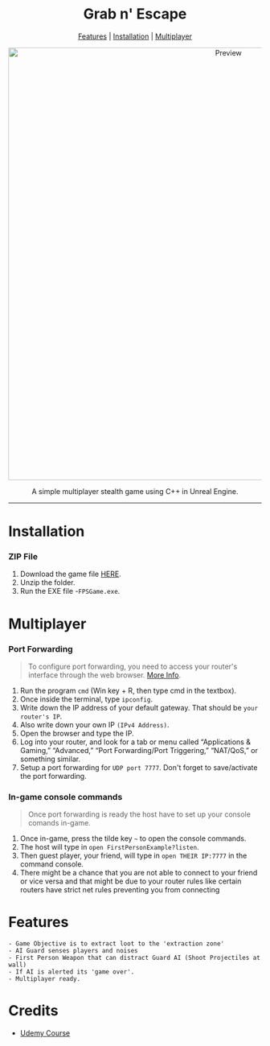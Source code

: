 <h1 align="center">Grab n' Escape</h1>
  
<p align="center">
  <a href="#features">Features</a> |
  <a href="#installation">Installation</a> |
  <a href="#multiplayer">Multiplayer</a>
</p>

<p align="center">
  <img alt="Preview" width="860" alt="preview" src="https://user-images.githubusercontent.com/26191487/104862627-8966ff00-5901-11eb-9ad5-2ff5c3e1e379.gif">
<p align="center">

<p align="center">A simple multiplayer stealth game using C++ in Unreal Engine.</p>

---

# Installation

### ZIP File

1. Download the game file [HERE](https://www.dropbox.com/s/tyvwjheuqjcxgue/StealthGame_EXE.zip?dl=0).
2. Unzip the folder.
3. Run the EXE file -`FPSGame.exe`.

# Multiplayer

### Port Forwarding  

> To configure port forwarding, you need to access your router's interface through the web browser. [More Info](https://steamcommunity.com/linkfilter/?url=http://www.pcworld.com/article/244314/how_to_forward_ports_on_your_router.html).

1. Run the program `cmd` (Win key + R, then type cmd in the textbox).
2. Once inside the terminal, type `ipconfig`.
3. Write down the IP address of your default gateway. That should be `your router's IP`.
4. Also write down your own IP `(IPv4 Address)`.
5. Open the browser and type the IP.
6. Log into your router, and look for a tab or menu called “Applications & Gaming,” “Advanced,” “Port Forwarding/Port Triggering,” “NAT/QoS,” or something similar.
7. Setup a port forwarding for `UDP port 7777`. Don't forget to save/activate the port forwarding.

### In-game console commands

> Once port forwarding is ready the host have to set up your console comands in-game.

1. Once in-game, press the tilde key `~` to open the console commands.
2. The host will type in `open FirstPersonExample?listen`.
3. Then guest player, your friend, will type in `open THEIR IP:7777` in the command console.
4. There might be a chance that you are not able to connect to your friend or vice versa and that might be due to your router rules like certain routers have strict net rules preventing you from connecting

# Features

	- Game Objective is to extract loot to the 'extraction zone'
	- AI Guard senses players and noises
	- First Person Weapon that can distract Guard AI (Shoot Projectiles at wall)
	- If AI is alerted its 'game over'.
	- Multiplayer ready.

# Credits
- [Udemy Course](https://www.udemy.com/user/tom-looman/)
